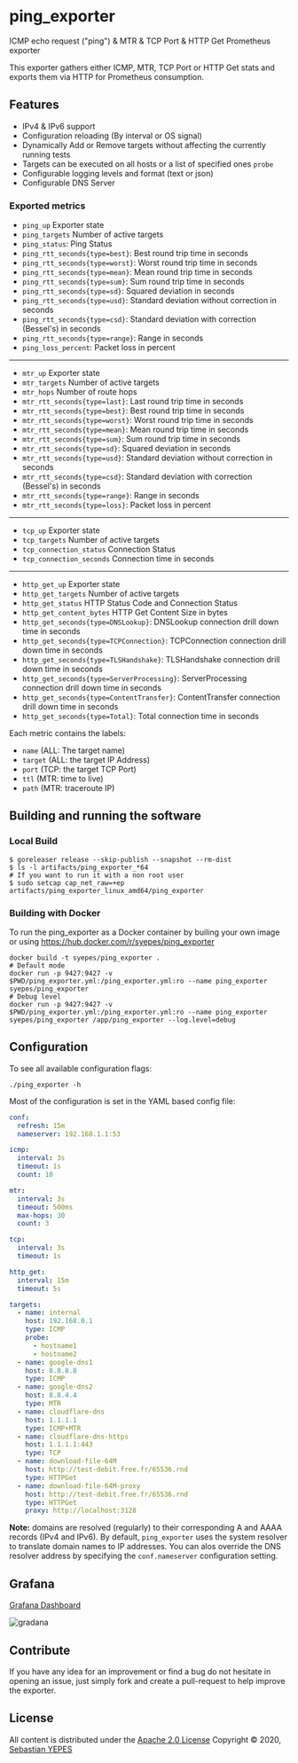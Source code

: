 # ping_exporter

ICMP echo request ("ping") & MTR & TCP Port & HTTP Get Prometheus exporter

This exporter gathers either ICMP, MTR, TCP Port or HTTP Get stats and exports them via HTTP for Prometheus consumption.

## Features

- IPv4 & IPv6 support
- Configuration reloading (By interval or OS signal)
- Dynamically Add or Remove targets without affecting the currently running tests
- Targets can be executed on all hosts or a list of specified ones `probe`
- Configurable logging levels and format (text or json)
- Configurable DNS Server

### Exported metrics

- `ping_up`                                      Exporter state
- `ping_targets`                                 Number of active targets
- `ping_status`:                                 Ping Status
- `ping_rtt_seconds{type=best}`:                 Best round trip time in seconds
- `ping_rtt_seconds{type=worst}`:                Worst round trip time in seconds
- `ping_rtt_seconds{type=mean}`:                 Mean round trip time in seconds
- `ping_rtt_seconds{type=sum}`:                  Sum round trip time in seconds
- `ping_rtt_seconds{type=sd}`:                   Squared deviation in seconds
- `ping_rtt_seconds{type=usd}`:                  Standard deviation without correction in seconds
- `ping_rtt_seconds{type=csd}`:                  Standard deviation with correction (Bessel's) in seconds
- `ping_rtt_seconds{type=range}`:                Range in seconds
- `ping_loss_percent`:                           Packet loss in percent

---

- `mtr_up`                                       Exporter state
- `mtr_targets`                                  Number of active targets
- `mtr_hops`                                     Number of route hops
- `mtr_rtt_seconds{type=last}`:                  Last round trip time in seconds
- `mtr_rtt_seconds{type=best}`:                  Best round trip time in seconds
- `mtr_rtt_seconds{type=worst}`:                 Worst round trip time in seconds
- `mtr_rtt_seconds{type=mean}`:                  Mean round trip time in seconds
- `mtr_rtt_seconds{type=sum}`:                   Sum round trip time in seconds
- `mtr_rtt_seconds{type=sd}`:                    Squared deviation in seconds
- `mtr_rtt_seconds{type=usd}`:                   Standard deviation without correction in seconds
- `mtr_rtt_seconds{type=csd}`:                   Standard deviation with correction (Bessel's) in seconds
- `mtr_rtt_seconds{type=range}`:                 Range in seconds
- `mtr_rtt_seconds{type=loss}`:                  Packet loss in percent

---

- `tcp_up`                                       Exporter state
- `tcp_targets`                                  Number of active targets
- `tcp_connection_status`                        Connection Status
- `tcp_connection_seconds`                       Connection time in seconds

---

- `http_get_up`                                  Exporter state
- `http_get_targets`                             Number of active targets
- `http_get_status`                              HTTP Status Code and Connection Status
- `http_get_content_bytes`                       HTTP Get Content Size in bytes
- `http_get_seconds{type=DNSLookup}`:            DNSLookup connection drill down time in seconds
- `http_get_seconds{type=TCPConnection}`:        TCPConnection connection drill down time in seconds
- `http_get_seconds{type=TLSHandshake}`:         TLSHandshake connection drill down time in seconds
- `http_get_seconds{type=ServerProcessing}`:     ServerProcessing connection drill down time in seconds
- `http_get_seconds{type=ContentTransfer}`:      ContentTransfer connection drill down time in seconds
- `http_get_seconds{type=Total}`:                Total connection time in seconds

Each metric contains the labels:

- `name` (ALL: The target name)
- `target` (ALL: the target IP Address)
- `port` (TCP: the target TCP Port)
- `ttl` (MTR: time to live)
- `path` (MTR: traceroute IP)

## Building and running the software

### Local Build

```console
$ goreleaser release --skip-publish --snapshot --rm-dist
$ ls -l artifacts/ping_exporter_*64
# If you want to run it with a non root user
$ sudo setcap cap_net_raw=+ep artifacts/ping_exporter_linux_amd64/ping_exporter
```

### Building with Docker

To run the ping_exporter as a Docker container by builing your own image or using <https://hub.docker.com/r/syepes/ping_exporter>

```console
docker build -t syepes/ping_exporter .
# Default mode
docker run -p 9427:9427 -v $PWD/ping_exporter.yml:/ping_exporter.yml:ro --name ping_exporter syepes/ping_exporter
# Debug level
docker run -p 9427:9427 -v $PWD/ping_exporter.yml:/ping_exporter.yml:ro --name ping_exporter syepes/ping_exporter /app/ping_exporter --log.level=debug
```

## Configuration

To see all available configuration flags:

```console
./ping_exporter -h
```

Most of the configuration is set in the YAML based config file:

```yaml
conf:
  refresh: 15m
  nameserver: 192.168.1.1:53

icmp:
  interval: 3s
  timeout: 1s
  count: 10

mtr:
  interval: 3s
  timeout: 500ms
  max-hops: 30
  count: 3

tcp:
  interval: 3s
  timeout: 1s

http_get:
  interval: 15m
  timeout: 5s

targets:
  - name: internal
    host: 192.168.0.1
    type: ICMP
    probe:
      - hostname1
      - hostname2
  - name: google-dns1
    host: 8.8.8.8
    type: ICMP
  - name: google-dns2
    host: 8.8.4.4
    type: MTR
  - name: cloudflare-dns
    host: 1.1.1.1
    type: ICMP+MTR
  - name: cloudflare-dns-https
    host: 1.1.1.1:443
    type: TCP
  - name: download-file-64M
    host: http://test-debit.free.fr/65536.rnd
    type: HTTPGet
  - name: download-file-64M-proxy
    host: http://test-debit.free.fr/65536.rnd
    type: HTTPGet
    proxy: http://localhost:3128
```

**Note:** domains are resolved (regularly) to their corresponding A and AAAA records (IPv4 and IPv6).
By default, `ping_exporter` uses the system resolver to translate domain names to IP addresses.
You can alos override the DNS resolver address by specifying the `conf.nameserver` configuration setting.

## Grafana

[Grafana Dashboard](https://github.com/syepes/ping_exporter/blob/master/dist/ping_exporter.json)

![gradana](https://raw.githubusercontent.com/syepes/ping_exporter/master/dist/ping_exporter.png)

## Contribute

If you have any idea for an improvement or find a bug do not hesitate in opening an issue, just simply fork and create a pull-request to help improve the exporter.

## License

All content is distributed under the [Apache 2.0 License](http://www.apache.org/licenses/LICENSE-2.0)
Copyright &copy; 2020, [Sebastian YEPES](mailto:syepes@gmail.com)
